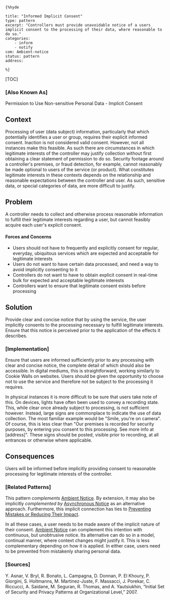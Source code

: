     {%hyde

    title: "Informed Implicit Consent"
    type: pattern
    excerpt: "Controllers must provide unavoidable notice of a users implicit consent to the processing of their data, where reasonable to do so."
    categories:
        - inform
        - notify
    com: Ambient-notice
    status: pattern
    address:

    %}

[TOC]

### [Also Known As]
<!-- All other names the pattern is known by.-->

Permission to Use Non-sensitive Personal Data - Implicit Consent

## Context
<!-- The situations in which the pattern may apply.-->
<!-- Aspects which constrain the solution, but are not modified by it. They affect the impact of different forces.-->

Processing of user (data subject) information, particularly that which potentially identifies a user or group, requires their explicit informed consent. Inaction is not considered valid consent. However, not all instances make this feasible. As such there are circumstances in which legitimate interests of the controller may justify collection without first obtaining a clear statement of permission to do so. Security footage around a controller's premises, or fraud detection, for example, cannot reasonably be made optional to users of the service (or product). What constitutes legitimate interests in these contexts depends on the relationship and reasonable expectations between the controller and user. As such, sensitive data, or special categories of data, are more difficult to justify.

## Problem
<!-- The problem a pattern addresses, including a list of forces describing why a problem might be difficult to solve.-->

A controller needs to collect and otherwise process reasonable information to fulfill their legitimate interests regarding a user, but cannot feasibly acquire each user's explicit consent.

#### Forces and Concerns
<!-- Implications in this problem which affect the appropriateness of a solution, and are affected by this pattern.-->
<!-- Forces should be highly visible for easy reference, where less obvious a dedicated section is recommended.-->
- Users should not have to frequently and explicitly consent for regular, everyday, ubiquitous services which are expected and acceptable for legitimate interests
- Users do not want to have certain data processed, and need a way to avoid implicitly consenting to it
- Controllers do not want to have to obtain explicit consent in real-time bulk for expected and acceptable legitimate interests
- Controllers want to ensure that legitimate consent exists before processing

## Solution
<!-- A concise description of how the pattern addresses the problem.-->

Provide clear and concise notice that by using the service, the user implicitly consents to the processing necessary to fulfill legitimate interests. Ensure that this notice is perceived prior to the application of the effects it describes.

<!--### [Structure]-->
<!--A detailed specification of the structural aspects of the pattern. A class diagram if applicable.-->



### [Implementation]
<!--Guidelines for implementing the pattern; code fragments; suggested PETS; policy fragments.-->

Ensure that users are informed sufficiently prior to any processing with clear and concise notice, the complete detail of which should also be accessible. In digital mediums, this is straightforward, working similarly to Cookie Walls on websites. Users should be given the opportunity to choose not to use the service and therefore not be subject to the processing it requires.

In physical instances it is more difficult to be sure that users take note of this. On devices, lights have often been used to convey a recording state. This, while clear once already subject to processing, is not sufficient however. Instead, large signs are commonplace to indicate the use of data collection. The most familiar example would be "Smile, you're on camera". Of course, this is less clear than "Our premises is recorded for security purposes, by entering you consent to this processing. See more info at [address]". These signs should be posted, visible prior to recording, at all entrances or otherwise where applicable.

## Consequences
<!--The advantages (benefits) and disadvantages (liabilities) of applying the pattern.-->

Users will be informed before implicitly providing consent to reasonable processing for legitimate interests of the controller.

<!--### [Constraints]-->
<!-- limitations as a consequence of applying the pattern.-->



<!--## Examples-->
<!--Motivational example to see how the pattern is applied.-->



<!--### [Known Uses]-->
<!-- Pointers to various applications of the pattern.-->



<!--## See Also-->
<!-- Any pointers to relevant information, not contained in the subfields below.-->



### [Related Patterns]
<!-- Supporting and conflicting patterns-->

This pattern _complements_ [Ambient Notice](Ambient-notice). By extension, it may also be implicitly _complemented by_ [Asynchronous Notice](Asynchronous-notice) as an alternative approach. Furthermore, this implicit connection has ties to [Preventing Mistakes or Reducing Their Impact](Preventing-Mistakes-or-Reducing-Their-Impact).

In all these cases, a user needs to be made aware of the implicit nature of their consent. [Ambient Notice](Ambient-notice) can complement this intention with continuous, but unobtrusive notice. Its alternative can do so in a model, continual manner, where context changes might justify it. This is less complementary depending on how it is applied. In either case, users need to be prevented from mistakenly sharing personal data.

### [Sources]
<!-- References to the original source of the pattern.-->

Y. Asnar, V. Bryl, R. Bonato, L. Campagna, D. Donnan, P. El Khoury, P. Giorgini, S. Holtmanns, M. Martinez-Juste, F. Massacci, J. Porekar, C. Riccucci, A. Saidane, M. Seguran, R. Thomas, and A. Yautsiukhin, “Initial Set of Security and Privacy Patterns at Organizational Level,” 2007.

<!--## General Comments-->
<!-- Separate discussion on the pattern.-->



<!--## Tags-->
<!-- User definable descriptors for additional correlation.-->




